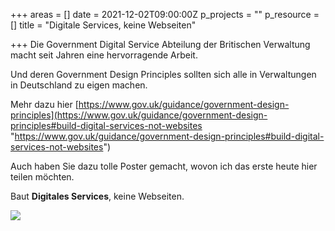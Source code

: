 +++
areas = []
date = 2021-12-02T09:00:00Z
p_projects = ""
p_resource = []
title = "Digitale Services, keine Webseiten"

+++
Die Government Digital Service Abteilung der Britischen Verwaltung macht seit Jahren eine hervorragende Arbeit. 

Und deren Government Design Principles sollten sich alle in Verwaltungen in Deutschland zu eigen machen.

Mehr dazu hier [https://www.gov.uk/guidance/government-design-principles](https://www.gov.uk/guidance/government-design-principles#build-digital-services-not-websites "https://www.gov.uk/guidance/government-design-principles#build-digital-services-not-websites")

Auch haben Sie dazu tolle Poster gemacht, wovon ich das erste heute hier teilen möchten.

Baut **Digitales Services**, keine Webseiten. 

![](https://res.cloudinary.com/civicvision/image/upload/v1638379677/milafrerichs.com/garden/govuk_digital_services_poster.jpg)